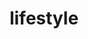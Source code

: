 ---
title: "lifestyle"
id: tag.id
permalink: "/tags/lifestyle"
videos: [652,1759,1807,1818,2223,2412]
---